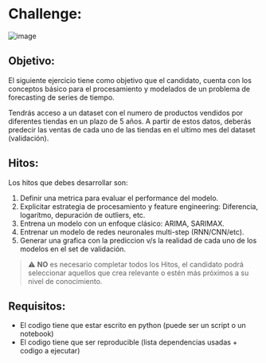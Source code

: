 # Challenge:

![image](https://user-images.githubusercontent.com/57304126/162757374-eef49e19-1124-4cf1-bde3-53c6a060347e.png)

## Objetivo:
El siguiente ejercicio tiene como objetivo que el candidato, cuenta con los conceptos básico para el procesamiento y modelados de un problema de forecasting de series de tiempo.

Tendrás acceso a un dataset con el numero de productos vendidos por diferentes tiendas en un plazo de 5 años. A partir de estos datos, deberás predecir las ventas de cada uno de las tiendas en el ultimo mes del dataset (validación).

## Hitos:
Los hitos que debes desarrollar son:

1. Definir una metrica para evaluar el performance del modelo.
2. Explicitar estrategia de procesamiento y feature engineering: Diferencia, logarítmo, depuración de outliers, etc.
3. Entrena un modelo con un enfoque clásico: ARIMA, SARIMAX.
4. Entrenar un modelo de redes neuronales multi-step (RNN/CNN/etc).
5. Generar una grafica con la prediccion v/s la realidad de cada uno de los modelos en el set de validación.

> :warning: **NO** es necesario completar todos los Hitos, el candidato podrá seleccionar aquellos que crea relevante o estén más próximos a su nivel de conocimiento.

## Requisitos:
- El codigo tiene que estar escrito en python (puede ser un script o un notebook)
- El codigo tiene que ser reproducible (lista dependencias usadas + codigo a ejecutar)
